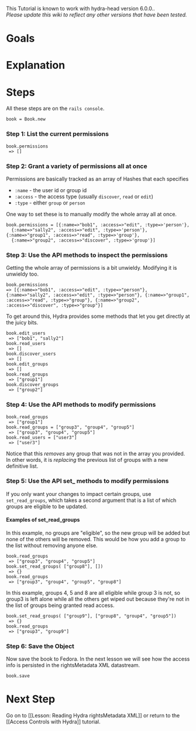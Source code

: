 This Tutorial is known to work with hydra-head version 6.0.0..  
_Please update this wiki to reflect any other versions that have been tested._

# Goals


# Explanation

# Steps

All these steps are on the `rails console`.  

```text
book = Book.new
```

### Step 1: List the current permissions

```text
book.permissions
 => []
```

### Step 2: Grant a variety of permissions all at once

Permissions are basically tracked as an array of Hashes that each specifies 
* `:name` - the user id or group id
* `:access` - the access type (usually `discover`, `read` or `edit`)
* `:type` - either `group` or `person`

One way to set these is to manually modify the whole array all at once.

```text
book.permissions = [{:name=>"bob1", :access=>"edit", :type=>'person'}, 
  {:name=>"sally2", :access=>"edit", :type=>'person'}, {:name=>"group1", :access=>"read", :type=>'group'}, 
  {:name=>"group2", :access=>"discover", :type=>'group'}]
```

### Step 3: Use the API methods to inspect the permissions

Getting the whole array of permissions is a bit unwieldy.  Modifying it is unwieldy too.

```text
book.permissions
=> [{:name=>"bob1", :access=>"edit", :type=>"person"}, {:name=>"sally2", :access=>"edit", :type=>"person"}, {:name=>"group1", :access=>"read", :type=>"group"}, {:name=>"group2", :access=>"discover", :type=>"group"}] 
```

To get around this, Hydra provides some methods that let you get directly at the juicy bits.

```text
book.edit_users 
 => ["bob1", "sally2"] 
book.read_users 
 => [] 
book.discover_users 
 => [] 
book.edit_groups 
 => [] 
book.read_groups 
 => ["group1"] 
book.discover_groups 
 => ["group2"] 
```

### Step 4: Use the API methods to modify permissions

```
book.read_groups 
 => ["group1"] 
book.read_groups = ["group3", "group4", "group5"]
 => ["group3", "group4", "group5"]
book.read_users = ["user3"]
 => ["user3"]
```

Notice that this _removes_ any group that was not in the array you provided.  In other words, it is _replacing_ the previous list of groups with a new definitive list.  

### Step 5: Use the API set_ methods to modify permissions

If you only want your changes to impact certain groups, use `set_read_groups`, which takes a second argument that is a list of which groups are eligible to be updated.

#### Examples of set_read_groups

In this example, no groups are "eligible", so the new group will be added but none of the others will be removed.  This would be how you add a group to the list without removing anyone else.
```
book.read_groups 
 => ["group3", "group4", "group5"]
book.set_read_groups( ["group8"], [])
 => {}
book.read_groups
 => ["group3", "group4", "group5", "group8"]
```

In this example, groups 4, 5 and 8 are all eligible while group 3 is not, so group3 is left alone while all the others get wiped out because they're not in the list of groups being granted read access.
```
book.set_read_groups( ["group9"], ["group8", "group4", "group5"])
 => {} 
book.read_groups
 => ["group3", "group9"]
```

### Step 6: Save the Object

Now save the book to Fedora.  In the next lesson we will see how the access info is persisted in the rightsMetadata XML datastream.

```text
book.save
```

# Next Step
Go on to [[Lesson: Reading Hydra rightsMetadata XML]] or return to the [[Access Controls with Hydra]] tutorial.